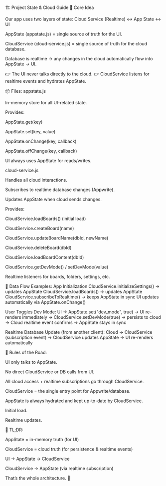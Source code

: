 🏗 Project State & Cloud Guide
🔑 Core Idea

Our app uses two layers of state:
Cloud Service (Realtime) ↔ App State ↔ UI

AppState (appstate.js) = single source of truth for the UI.

CloudService (cloud-service.js) = single source of truth for the cloud database.

Database is realtime → any changes in the cloud automatically flow into AppState → UI.

👉 The UI never talks directly to the cloud.
👉 CloudService listens for realtime events and hydrates AppState.

📦 Files:
appstate.js

In-memory store for all UI-related state.

Provides:

AppState.get(key)

AppState.set(key, value)

AppState.onChange(key, callback)

AppState.offChange(key, callback)

UI always uses AppState for reads/writes.

cloud-service.js

Handles all cloud interactions.

Subscribes to realtime database changes (Appwrite).

Updates AppState when cloud sends changes.

Provides:

CloudService.loadBoards() (initial load)

CloudService.createBoard(name)

CloudService.updateBoardName(dbId, newName)

CloudService.deleteBoard(dbId)

CloudService.loadBoardContent(dbId)

CloudService.getDevMode() / setDevMode(value)

Realtime listeners for boards, folders, settings, etc.

🔄 Data Flow Examples:
App Initialization
CloudService.initializeSettings() → updates AppState
CloudService.loadBoards() → updates AppState
CloudService.subscribeToRealtime() → keeps AppState in sync
UI updates automatically via AppState.onChange()

User Toggles Dev Mode:
UI → AppState.set("dev_mode", true)
   → UI re-renders immediately
   → CloudService.setDevMode(true) → persists to cloud
   → Cloud realtime event confirms → AppState stays in sync

Realtime Database Update (from another client):
Cloud → CloudService (subscription event)
   → CloudService updates AppState
   → UI re-renders automatically

📜 Rules of the Road:

UI only talks to AppState.

No direct CloudService or DB calls from UI.

All cloud access + realtime subscriptions go through CloudService.

CloudService = the single entry point for Appwrite/database.

AppState is always hydrated and kept up-to-date by CloudService.

Initial load.

Realtime updates.

🚀 TL;DR:

AppState = in-memory truth (for UI)

CloudService = cloud truth (for persistence & realtime events)

UI → AppState → CloudService

CloudService → AppState (via realtime subscription)

That’s the whole architecture. 🎯